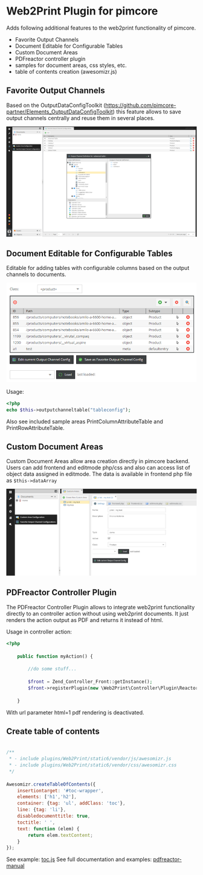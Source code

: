 # Web2Print Plugin for pimcore

Adds following additional features to the web2print functionality of pimcore.
- Favorite Output Channels
- Document Editable for Configurable Tables
- Custom Document Areas
- PDFreactor controller plugin
- samples for document areas, css styles, etc.
- table of contents creation (awesomizr.js)


## Favorite Output Channels
Based on the OutputDataConfigToolkit (https://github.com/pimcore-partner/Elements_OutputDataConfigToolkit) this feature allows
to save output channels centrally and reuse them in several places.

![favorite-output-channels](doc/img/favorite-output-channels.png)


## Document Editable for Configurable Tables
Editable for adding tables with configurable columns based on the output channels to documents.

![outputputcanneltable](doc/img/outputputcanneltable.png)

Usage:
```php
<?php
echo $this->outputchanneltable("tableconfig");
```
Also see included sample areas PrintColumnAttributeTable and PrintRowAttributeTable.


## Custom Document Areas
Custom Document Areas allow area creation directly in pimcore backend. Users can add frontend and editmode php/css and also can
access list of object data assigned in editmode. The data is available in frontend php file as ```$this->dataArray```

![outputputcanneltable](doc/img/custom-areas.png)


## PDFreactor Controller Plugin
The PDFreactor Controller Plugin allows to integrate web2print functionality directly to an controller action without using
web2print documents. It just renders the action output as PDF and returns it instead of html.

Usage in controller action:
```php
<?php

    public function myAction() {

        //do some stuff...

        $front = Zend_Controller_Front::getInstance();
        $front->registerPlugin(new \Web2Print\Controller\Plugin\ReactorPDF(), 777);

    }
```

With url parameter html=1 pdf rendering is deactivated.


## Create table of contents

```js

/**
 * - include plugins/Web2Print/static6/vendor/js/awesomizr.js
 * - include plugins/Web2Print/static6/vendor/css/awesomizr.css
 */

Awesomizr.createTableOfContents({
    insertiontarget: '#toc-wrapper',
    elements: ['h1','h2'],
    container: {tag: 'ul', addClass: 'toc'},
    line: {tag: 'li'},
    disabledocumenttitle: true,
    toctitle: ' ',
    text: function (elem) {
        return elem.textContent;
    }
});

```
See example: [toc.js](https://github.com/pimcore-partner/Web2Print/blob/master/static6/examples/toc.js)
See full documentation and examples: [pdfreactor-manual](http://www.pdfreactor.com/product/doc/manual.pdf)